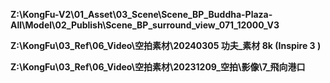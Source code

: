 **Z:\KongFu-V2\01_Asset\03_Scene\Scene_BP_Buddha-Plaza-All\Model\02_Publish\Scene_BP_surround_view_071_12000_V3**

**Z:\KongFu\03_Ref\06_Video\空拍素材\20240305 功夫_素材 8k (Inspire 3 )**

**Z:\KongFu\03_Ref\06_Video\空拍素材\20231209_空拍\影像\7_飛向港口**

